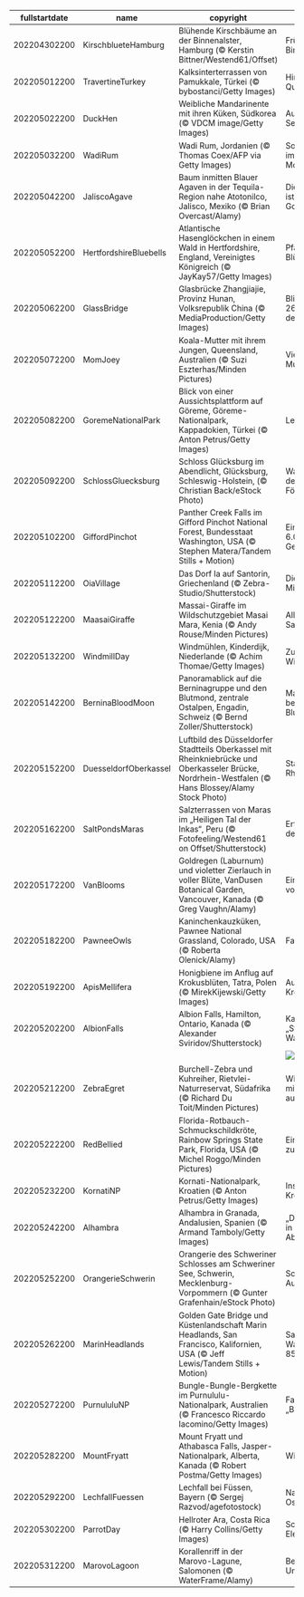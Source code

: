 |fullstartdate|name|copyright|title|image|
|--|--|--|--|--|
202204302200|KirschblueteHamburg|Blühende Kirschbäume an der Binnenalster, Hamburg (© Kerstin Bittner/Westend61/Offset)|Frühling an der Binnenalster|![](/de-DE/2022/05/202204302200KirschblueteHamburg.jpg)|
202205012200|TravertineTurkey|Kalksinterterrassen von Pamukkale, Türkei (© bybostanci/Getty Images)|Himmlische heiße Quellen|![](/de-DE/2022/05/202205012200TravertineTurkey.jpg)|
202205022200|DuckHen|Weibliche Mandarinente mit ihren Küken, Südkorea (© VDCM image/Getty Images)|Ausflug auf dem See|![](/de-DE/2022/05/202205022200DuckHen.jpg)|
202205032200|WadiRum|Wadi Rum, Jordanien (© Thomas Coex/AFP via Getty Images)|Sonnenuntergang im „Tal des Mondes“|![](/de-DE/2022/05/202205032200WadiRum.jpg)|
202205042200|JaliscoAgave|Baum inmitten Blauer Agaven in der Tequila-Region nahe Atotonilco, Jalisco, Mexiko (© Brian Overcast/Alamy)|Diese Sukkulente ist hier so gut wie Gold|![](/de-DE/2022/05/202205042200JaliscoAgave.jpg)|
202205052200|HertfordshireBluebells|Atlantische Hasenglöckchen in einem Wald in Hertfordshire, England, Vereinigtes Königreich (© JayKay57/Getty Images)|Pfad durch ein Blütenmeer|![](/de-DE/2022/05/202205052200HertfordshireBluebells.jpg)|
202205062200|GlassBridge|Glasbrücke Zhangjiajie, Provinz Hunan, Volksrepublik China (© MediaProduction/Getty Images)|Blick durch Glas – 260 Meter über dem Boden|![](/de-DE/2022/05/202205062200GlassBridge.jpg)|
202205072200|MomJoey|Koala-Mutter mit ihrem Jungen, Queensland, Australien (© Suzi Eszterhas/Minden Pictures)|Viele Grüße zum Muttertag!|![](/de-DE/2022/05/202205072200MomJoey.jpg)|
202205082200|GoremeNationalPark|Blick von einer Aussichtsplattform auf Göreme, Göreme-Nationalpark, Kappadokien, Türkei (© Anton Petrus/Getty Images)|Lebende Felsen|![](/de-DE/2022/05/202205082200GoremeNationalPark.jpg)|
202205092200|SchlossGluecksburg|Schloss Glücksburg im Abendlicht, Glücksburg, Schleswig-Holstein, (© Christian Back/eStock Photo)|Wasserschloss an der Flensburger Förde|![](/de-DE/2022/05/202205092200SchlossGluecksburg.jpg)|
202205102200|GiffordPinchot|Panther Creek Falls im Gifford Pinchot National Forest, Bundesstaat Washington, USA (© Stephen Matera/Tandem Stills + Motion)|Ein Wald mit 6.000-jähriger Geschichte|![](/de-DE/2022/05/202205102200GiffordPinchot.jpg)|
202205112200|OiaVillage|Das Dorf Ia auf Santorin, Griechenland (© Zebra-Studio/Shutterstock)|Die alte Heimat der Minoer|![](/de-DE/2022/05/202205112200OiaVillage.jpg)|
202205122200|MaasaiGiraffe|Massai-Giraffe im Wildschutzgebiet Masai Mara, Kenia (© Andy Rouse/Minden Pictures)|Allein in der Savanne|![](/de-DE/2022/05/202205122200MaasaiGiraffe.jpg)|
202205132200|WindmillDay|Windmühlen, Kinderdijk, Niederlande (© Achim Thomae/Getty Images)|Zuverlässige Windpumpen|![](/de-DE/2022/05/202205132200WindmillDay.jpg)|
202205142200|BerninaBloodMoon|Panoramablick auf die Berninagruppe und den Blutmond, zentrale Ostalpen, Engadin, Schweiz (© Bernd Zoller/Shutterstock)|Machen Sie sich bereit für den Blutmond|![](/de-DE/2022/05/202205142200BerninaBloodMoon.jpg)|
202205152200|DuesseldorfOberkassel|Luftbild des Düsseldorfer Stadtteils Oberkassel mit Rheinkniebrücke und Oberkasseler Brücke, Nordrhein-Westfalen (© Hans Blossey/Alamy Stock Photo)|Stadtteil am Rheinknie|![](/de-DE/2022/05/202205152200DuesseldorfOberkassel.jpg)|
202205162200|SaltPondsMaras|Salzterrassen von Maras im „Heiligen Tal der Inkas“, Peru (© Fotofeeling/Westend61 on Offset/Shutterstock)|Erfindungsreichtum der Inkas|![](/de-DE/2022/05/202205162200SaltPondsMaras.jpg)|
202205172200|VanBlooms|Goldregen (Laburnum) und violetter Zierlauch in voller Blüte, VanDusen Botanical Garden, Vancouver, Kanada (© Greg Vaughn/Alamy)|Ein Schnappschuss vom Frühling|![](/de-DE/2022/05/202205172200VanBlooms.jpg)|
202205182200|PawneeOwls|Kaninchenkauzküken, Pawnee National Grassland, Colorado, USA (© Roberta Olenick/Alamy)|Familientreffen|![](/de-DE/2022/05/202205182200PawneeOwls.jpg)|
202205192200|ApisMellifera|Honigbiene im Anflug auf Krokusblüten, Tatra, Polen (© MirekKijewski/Getty Images)|Ausflug zu den Krokussen|![](/de-DE/2022/05/202205192200ApisMellifera.jpg)|
202205202200|AlbionFalls|Albion Falls, Hamilton, Ontario, Kanada (© Alexander Sviridov/Shutterstock)|Kaskade in der „Stadt der Wasserfälle“|![](/de-DE/2022/05/202205202200AlbionFalls.jpg)|
||||![](/de-DE/2022/05/.jpg)|
202205212200|ZebraEgret|Burchell-Zebra und Kuhreiher, Rietvlei-Naturreservat, Südafrika (© Richard Du Toit/Minden Pictures)|Wir können alle miteinander auskommen|![](/de-DE/2022/05/202205212200ZebraEgret.jpg)|
202205222200|RedBellied|Florida-Rotbauch-Schmuckschildkröte, Rainbow Springs State Park, Florida, USA (© Michel Roggo/Minden Pictures)|Ein schöner Tag zum Schwimmen|![](/de-DE/2022/05/202205222200RedBellied.jpg)|
202205232200|KornatiNP|Kornati-Nationalpark, Kroatien (© Anton Petrus/Getty Images)|Inselhüpfen in Kroatien|![](/de-DE/2022/05/202205232200KornatiNP.jpg)|
202205242200|Alhambra|Alhambra in Granada, Andalusien, Spanien (© Armand Tamboly/Getty Images)|„Die rote Festung“ in der Abenddämmerung|![](/de-DE/2022/05/202205242200Alhambra.jpg)|
202205252200|OrangerieSchwerin|Orangerie des Schweriner Schlosses am Schweriner See, Schwerin, Mecklenburg-Vorpommern (© Gunter Grafenhain/eStock Photo)|Schlossinsel mit Ausblick|![](/de-DE/2022/05/202205252200OrangerieSchwerin.jpg)|
202205262200|MarinHeadlands|Golden Gate Bridge und Küstenlandschaft Marin Headlands, San Francisco, Kalifornien, USA (© Jeff Lewis/Tandem Stills + Motion)|San Franciscos Wahrzeichen wird 85|![](/de-DE/2022/05/202205262200MarinHeadlands.jpg)|
202205272200|PurnululuNP|Bungle-Bungle-Bergkette im Purnululu-Nationalpark, Australien (© Francesco Riccardo Iacomino/Getty Images)|Faszinierende „Bienenkörbe“|![](/de-DE/2022/05/202205272200PurnululuNP.jpg)|
202205282200|MountFryatt|Mount Fryatt und Athabasca Falls, Jasper-Nationalpark, Alberta, Kanada (© Robert Postma/Getty Images)|Wildes Kanada|![](/de-DE/2022/05/202205282200MountFryatt.jpg)|
202205292200|LechfallFuessen|Lechfall bei Füssen, Bayern (© Sergej Razvod/agefotostock)|Naturschauspiel im Ostallgäu|![](/de-DE/2022/05/202205292200LechfallFuessen.jpg)|
202205302200|ParrotDay|Hellroter Ara, Costa Rica (© Harry Collins/Getty Images)|Schwungvolle Eleganz|![](/de-DE/2022/05/202205302200ParrotDay.jpg)|
202205312200|MarovoLagoon|Korallenriff in der Marovo-Lagune, Salomonen (© WaterFrame/Alamy)|Bezaubernde Unterwasserwelten|![](/de-DE/2022/05/202205312200MarovoLagoon.jpg)|
